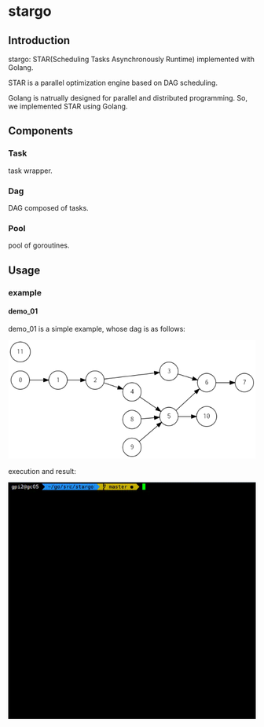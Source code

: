 # stargo

## Introduction

stargo: STAR(Scheduling Tasks Asynchronously Runtime) implemented with Golang.

STAR is a parallel optimization engine based on DAG scheduling. 

Golang is natrually designed for parallel and distributed programming. So, we implemented STAR using Golang.

## Components

### Task

task wrapper.

### Dag

DAG composed of tasks.

### Pool

pool of goroutines.

## Usage

### example

#### demo_01

demo_01 is a simple example, whose dag is as follows:

![demo_01_dag](example/demo_01/demo_01.png)

execution and result:

![demo_01_gif](example/demo_01/demo_01.gif)

